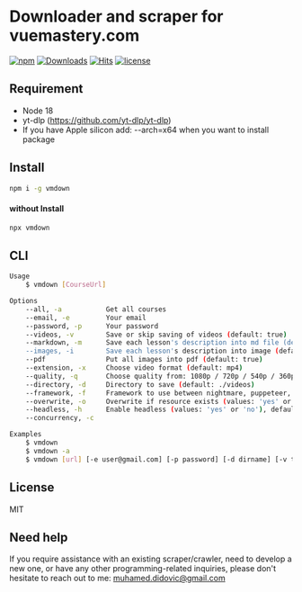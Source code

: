 # Downloader and scraper for vuemastery.com

[![npm](https://badgen.net/npm/v/vmdown)](https://www.npmjs.com/package/vmdown)
[![Downloads](https://img.shields.io/npm/dm/vmdown.svg?style=flat)](https://www.npmjs.org/package/vmdown)
[![Hits](https://hits.seeyoufarm.com/api/count/incr/badge.svg?url=https%3A%2F%2Fgithub.com%2Fmuhamed-didovic%2Fvmdown&count_bg=%2379C83D&title_bg=%23555555&icon=&icon_color=%23E7E7E7&title=hits&edge_flat=false)](https://hits.seeyoufarm.com)
[![license](https://flat.badgen.net/github/license/muhamed-didovic/vmdown)](https://github.com/muhamed-didovic/vmdown/blob/main/LICENSE)

## Requirement
- Node 18
- yt-dlp (https://github.com/yt-dlp/yt-dlp)
- If you have Apple silicon add: --arch=x64 when you want to install package

## Install
```sh
npm i -g vmdown
```

#### without Install
```sh
npx vmdown
```

## CLI
```sh
Usage
    $ vmdown [CourseUrl]

Options
    --all, -a           Get all courses
    --email, -e         Your email
    --password, -p      Your password
    --videos, -v        Save or skip saving of videos (default: true)
    --markdown, -m      Save each lesson's description into md file (default: true)
    --images, -i        Save each lesson's description into image (default: true)
    --pdf               Put all images into pdf (default: true)
    --extension, -x     Choose video format (default: mp4)
    --quality, -q       Choose quality from: 1080p / 720p / 540p / 360p / 240p (default: 1080p)
    --directory, -d     Directory to save (default: ./videos)
    --framework, -f     Framework to use between nightmare, puppeteer, puppeteer-cluster, puppeteer-socket and playwright (default: puppeteer) (Options available: 'p', 'n', 'pc', 'pw', 'ps')
    --overwrite, -o     Overwrite if resource exists (values: 'yes' or 'no'), default value is 'no'
    --headless, -h      Enable headless (values: 'yes' or 'no'), default value is 'yes'
    --concurrency, -c

Examples
    $ vmdown
    $ vmdown -a
    $ vmdown [url] [-e user@gmail.com] [-p password] [-d dirname] [-v true/false] [-m true/false] [-i true/false] [-pdf true/false] [-o yes/no] [-h yes/no] [-c number]
```

## License
MIT

## Need help
If you require assistance with an existing scraper/crawler, need to develop a new one, or have any other programming-related inquiries, please don't hesitate to reach out to me: [muhamed.didovic@gmail.com](mailto:muhamed.didovic@gmail.com)
